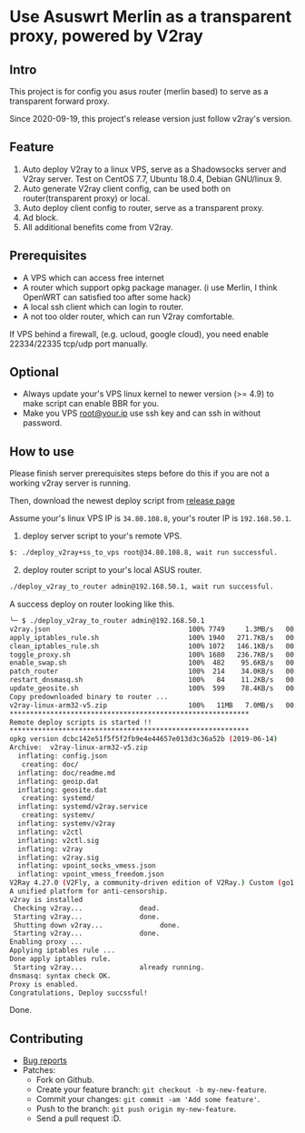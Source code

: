 # Use Asuswrt Merlin as a transparent proxy, powered by V2ray

## Intro

This project is for config you asus router (merlin based) to serve as a transparent forward proxy.

Since 2020-09-19, this project's release version just follow v2ray's version.

## Feature
1. Auto deploy V2ray to a linux VPS, serve as a Shadowsocks server and V2ray server.
   Test on CentOS 7.7, Ubuntu 18.0.4, Debian GNU/linux 9.
2. Auto generate V2ray client config, can be used both on router(transparent proxy) or local.
2. Auto deploy client config to router, serve as a transparent proxy.
3. Ad block.
4. All additional benefits come from V2ray.

## Prerequisites

- A VPS which can access free internet
- A router which support opkg package manager. (i use Merlin, I think OpenWRT can satisfied too after some hack)
- A local ssh client which can login to router.
- A not too older router, which can run V2ray comfortable.

If VPS behind a firewall, (e.g. ucloud, google cloud), you need enable 22334/22335 tcp/udp port manually.

## Optional

- Always update your's VPS linux kernel to newer version (>= 4.9) to make script can enable BBR for you.
- Make you VPS root@your.ip use ssh key and can ssh in without password.

## How to use

Please finish server prerequisites steps before do this if you are not a working
v2ray server is running.

Then, download the newest deploy script from [release page](https://github.com/zw963/asuswrt-merlin-v2ray/releases)

Assume your's linux VPS IP is `34.80.108.8`, your's router IP is `192.168.50.1`.

1) deploy server script to your's remote VPS.

```sh
$: ./deploy_v2ray+ss_to_vps root@34.80.108.8, wait run successful.
```


2) deploy router script to your's local ASUS router.

```sh
./deploy_v2ray_to_router admin@192.168.50.1, wait run successful.
```

A success deploy on router looking like this.

```sh
╰─ $ ./deploy_v2ray_to_router admin@192.168.50.1
v2ray.json                                  100% 7749     1.3MB/s   00:00
apply_iptables_rule.sh                      100% 1940   271.7KB/s   00:00
clean_iptables_rule.sh                      100% 1072   146.1KB/s   00:00
toggle_proxy.sh                             100% 1680   236.7KB/s   00:00
enable_swap.sh                              100%  482    95.6KB/s   00:00
patch_router                                100%  214    34.0KB/s   00:00
restart_dnsmasq.sh                          100%   84    11.2KB/s   00:00
update_geosite.sh                           100%  599    78.4KB/s   00:00
Copy predownloaded binary to router ...
v2ray-linux-arm32-v5.zip                    100%   11MB   7.0MB/s   00:01
***********************************************************
Remote deploy scripts is started !!
***********************************************************
opkg version dcbc142e51f5f5f2fb9e4e44657e013d3c36a52b (2019-06-14)
Archive:  v2ray-linux-arm32-v5.zip
  inflating: config.json
   creating: doc/
  inflating: doc/readme.md
  inflating: geoip.dat
  inflating: geosite.dat
   creating: systemd/
  inflating: systemd/v2ray.service
   creating: systemv/
  inflating: systemv/v2ray
  inflating: v2ctl
  inflating: v2ctl.sig
  inflating: v2ray
  inflating: v2ray.sig
  inflating: vpoint_socks_vmess.json
  inflating: vpoint_vmess_freedom.json
V2Ray 4.27.0 (V2Fly, a community-driven edition of V2Ray.) Custom (go1.14.6 linux/arm)
A unified platform for anti-censorship.
v2ray is installed
 Checking v2ray...              dead.
 Starting v2ray...              done.
 Shutting down v2ray...              done.
 Starting v2ray...              done.
Enabling proxy ...
Applying iptables rule ...
Done apply iptables rule.
 Starting v2ray...              already running.
dnsmasq: syntax check OK.
Proxy is enabled.
Congratulations, Deploy succssful!
```

Done.

## Contributing

  * [Bug reports](https://github.com/zw963/asuswrt-merlin-v2ray/issues)
  * Patches:
    * Fork on Github.
    * Create your feature branch: `git checkout -b my-new-feature`.
    * Commit your changes: `git commit -am 'Add some feature'`.
    * Push to the branch: `git push origin my-new-feature`.
    * Send a pull request :D.
